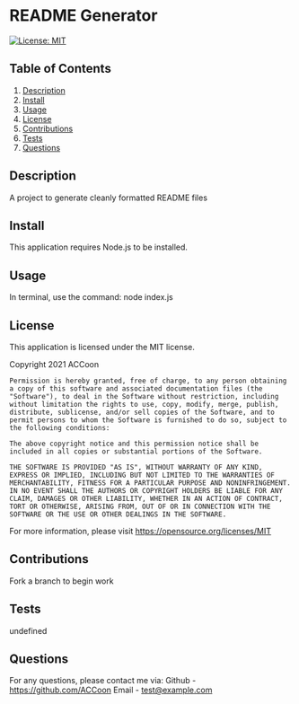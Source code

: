 # README Generator
  [![License: MIT](https://img.shields.io/badge/License-MIT-yellow.svg)](https://opensource.org/licenses/MIT)

  ## Table of Contents
  1. [Description](#Description)
  2. [Install](#Install)
  3. [Usage](#Usage)
  4. [License](#License)
  5. [Contributions](#Contributions)
  6. [Tests](#Tests)
  7. [Questions](#Questions)

  ## Description
  A project to generate cleanly formatted README files

  ## Install
  This application requires Node.js to be installed.

  ## Usage
  In terminal, use the command: node index.js

  ## License
  This application is licensed under the MIT license.

  Copyright 2021 ACCoon
    
    Permission is hereby granted, free of charge, to any person obtaining a copy of this software and associated documentation files (the "Software"), to deal in the Software without restriction, including without limitation the rights to use, copy, modify, merge, publish, distribute, sublicense, and/or sell copies of the Software, and to permit persons to whom the Software is furnished to do so, subject to the following conditions:
    
    The above copyright notice and this permission notice shall be included in all copies or substantial portions of the Software.
    
    THE SOFTWARE IS PROVIDED "AS IS", WITHOUT WARRANTY OF ANY KIND, EXPRESS OR IMPLIED, INCLUDING BUT NOT LIMITED TO THE WARRANTIES OF MERCHANTABILITY, FITNESS FOR A PARTICULAR PURPOSE AND NONINFRINGEMENT. IN NO EVENT SHALL THE AUTHORS OR COPYRIGHT HOLDERS BE LIABLE FOR ANY CLAIM, DAMAGES OR OTHER LIABILITY, WHETHER IN AN ACTION OF CONTRACT, TORT OR OTHERWISE, ARISING FROM, OUT OF OR IN CONNECTION WITH THE SOFTWARE OR THE USE OR OTHER DEALINGS IN THE SOFTWARE.

  For more information, please visit https://opensource.org/licenses/MIT

  ## Contributions
  Fork a branch to begin work

  ## Tests
  undefined

  ## Questions
  For any questions, please contact me via:
  Github - https://github.com/ACCoon
  Email - test@example.com
